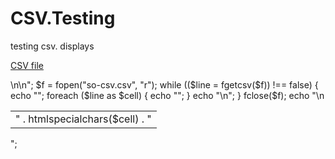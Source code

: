 # CSV.Testing
testing csv. displays

[CSV file](census_data.csv)

<?php
echo "<html><body><table>\n\n";
$f = fopen("so-csv.csv", "r");
while (($line = fgetcsv($f)) !== false) {
        echo "<tr>";
        foreach ($line as $cell) {
                echo "<td>" . htmlspecialchars($cell) . "</td>";
        }
        echo "</tr>\n";
}
fclose($f);
echo "\n</table></body></html>";
